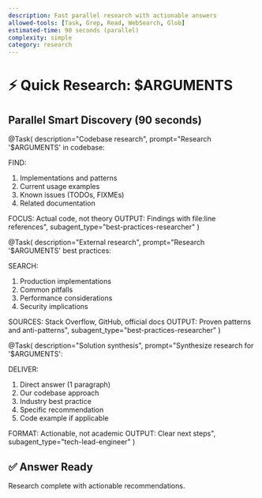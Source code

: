 ```yaml
---
description: Fast parallel research with actionable answers
allowed-tools: [Task, Grep, Read, WebSearch, Glob]
estimated-time: 90 seconds (parallel)
complexity: simple
category: research
---
```


# ⚡ Quick Research: $ARGUMENTS

## Parallel Smart Discovery (90 seconds)

@Task(
  description="Codebase research",
  prompt="Research '$ARGUMENTS' in codebase:
  
  FIND:
  1. Implementations and patterns
  2. Current usage examples
  3. Known issues (TODOs, FIXMEs)
  4. Related documentation
  
  FOCUS: Actual code, not theory
  OUTPUT: Findings with file:line references",
  subagent_type="best-practices-researcher"
)

@Task(
  description="External research",
  prompt="Research '$ARGUMENTS' best practices:
  
  SEARCH:
  1. Production implementations
  2. Common pitfalls
  3. Performance considerations
  4. Security implications
  
  SOURCES: Stack Overflow, GitHub, official docs
  OUTPUT: Proven patterns and anti-patterns",
  subagent_type="best-practices-researcher"
)

@Task(
  description="Solution synthesis",
  prompt="Synthesize research for '$ARGUMENTS':
  
  DELIVER:
  1. Direct answer (1 paragraph)
  2. Our codebase approach
  3. Industry best practice
  4. Specific recommendation
  5. Code example if applicable
  
  FORMAT: Actionable, not academic
  OUTPUT: Clear next steps",
  subagent_type="tech-lead-engineer"
)

## ✅ Answer Ready
Research complete with actionable recommendations.